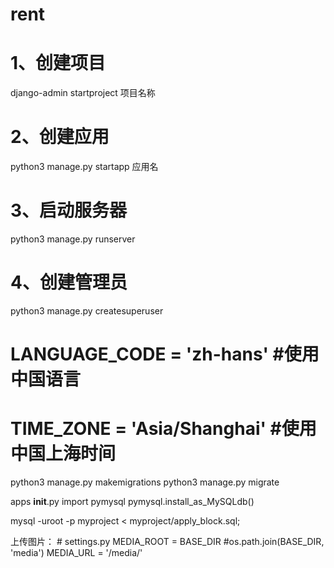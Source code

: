 # rent
# 1、创建项目
django-admin startproject 项目名称

# 2、创建应用
python3 manage.py startapp 应用名

# 3、启动服务器
python3 manage.py runserver

# 4、创建管理员
python3 manage.py createsuperuser

# LANGUAGE_CODE = 'zh-hans' #使用中国语言
# TIME_ZONE = 'Asia/Shanghai' #使用中国上海时间


python3 manage.py makemigrations
python3 manage.py migrate

apps __init__.py
import pymysql
pymysql.install_as_MySQLdb()


mysql -uroot -p myproject < myproject/apply_block.sql;



上传图片：
	# settings.py
	MEDIA_ROOT = BASE_DIR    #os.path.join(BASE_DIR, 'media')
	MEDIA_URL = '/media/'
